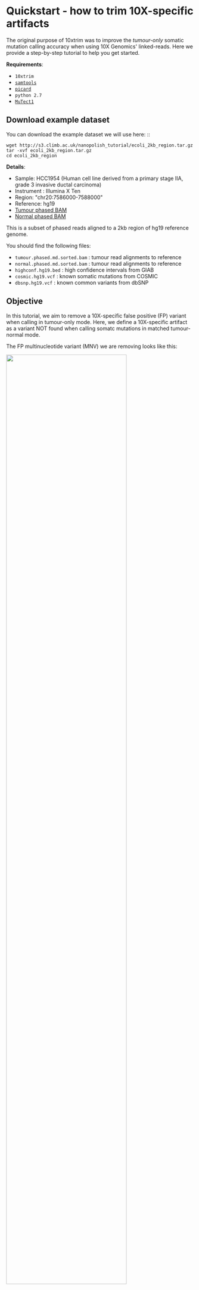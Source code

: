 # Quickstart - how to trim 10X-specific artifacts

The original purpose of 10xtrim was to improve the *tumour-only* somatic mutation calling accuracy when using 10X Genomics' linked-reads. Here we provide a step-by-step tutorial to help you get started.

**Requirements**:

* `10xtrim`
* [`samtools`](https://htslib.org)
* [`picard`](https://github.com/broadinstitute/picard)
* `python 2.7`
* [`MuTect1`](https://github.com/broadinstitute/mutect)

## Download example dataset

You can download the example dataset we will use here: ::

    wget http://s3.climb.ac.uk/nanopolish_tutorial/ecoli_2kb_region.tar.gz
    tar -xvf ecoli_2kb_region.tar.gz
    cd ecoli_2kb_region

**Details**:

* Sample: HCC1954 (Human cell line derived from a primary stage IIA, grade 3 invasive ductal carcinoma) 
* Instrument : Illumina X Ten
* Region: "chr20:7586000-7588000"
* Reference: hg19
* [Tumour phased BAM](https://support.10xgenomics.com/genome-exome/datasets/2.1.0/HCC1954T_WGS_210)
* [Normal phased BAM](https://support.10xgenomics.com/genome-exome/datasets/2.1.0/HCC1954N_WGS_210)

This is a subset of phased reads aligned to a 2kb region of hg19 reference genome. 

You should find the following files:

* ``tumour.phased.md.sorted.bam`` : tumour read alignments to reference
* ``normal.phased.md.sorted.bam`` : tumour read alignments to reference
* ``highconf.hg19.bed`` : high confidence intervals from GIAB
* ``cosmic.hg19.vcf`` : known somatic mutations from COSMIC
* ``dbsnp.hg19.vcf``  : known common variants from dbSNP

## Objective

In this tutorial, we aim to remove a 10X-specific false positive (FP) variant when calling in tumour-only mode. 
Here, we define a 10X-specific artifact as a variant NOT found when calling somatc mutations in matched tumour-normal mode.

The FP multinucleotide variant (MNV) we are removing looks like this:

<img src="chr20_7587045_pretrim.png" width="80%">

This MNV has many softclipped bases on the evidence reads, which present chimeric signatures.

For example for the evidence read with this sequence:

```
TCATAGGCCTGCTTGCCATTTATATGTCTTCTTTGGAGAAATATCTA*TT*TAGATATTTCTCCAAAGAAGACATATAAATGGCAAGCAGGCCTATGAAAAGGTGCTCAACGTTATTAATCATAGGAGAAAAGCAAATCCCCAAACTACAATG
```
The FP variant is denoted by the surrounding asterisks.

The subsections of the chimera map to nearby locations in the genome. As seen in this BLAT result:

```
   ACTIONS      QUERY   SCORE START   END QSIZE IDENTITY  CHROM           STRAND  START       END   SPAN
--------------------------------------------------------------------------------------------------------
browser details YourSeq   109    39   151   151    98.3%  chr20           +     7587036   7587148    113
browser details YourSeq    58     1    58   151   100.0%  chr20           -     7587036   7587093     58
```

And show this inverted repeat signature, that can form self-overlaps. As seen in this mfold result:

```
          10        20        30        40
.-T|                                            A
   CATAGGCCTGCTTGCCATTTATATGTCTTCTTTGGAGAAATATCT T
   GTATCCGGACGAACGGTAAATATACAGAAGAAACCTCTTTATAGA T
\ -^                                            T
       90        80        70        60        50
 
```

We use 10xtrim to identify these reads, and further softclip these reads to remove these 10X-specific artifacts.

## Pre-processing steps (already done)

### Marking duplicates, again

We recommend an additional round of marking duplicates. LongRanger provides the phased BAM file and carries out a barcode-aware markng of duplicates. Reads with missing backcodes may not be missed.

This step can occur before or after 10xtrim.

In the interest of time, we already carried out mark duplicates with the following commands on Picard:

```
# mark duplicates
java -jar [path-to-picard-tools]/MarkDuplicates.jar\
    I=tumour.phased.sorted.bam \
    O=tumour.phased.md.sorted.bam\
    M=tumour.phased.md.metrics.txt"

# index bam
samtools index tumour.phased.md.sorted.bam
```

### Identifying false positives

To identify FP, we ran MuTect1 in matched tumour-normal mode. 

A FP in this case is a variant found tumour-only mode, but not found in matched tumour-normal mode.
 
The following parameters were used:

```
java -jar /u/jpineda/tools/mutect-src/mutect/target/mutect-1.1.7.jar\
     -T MuTect -L chr20\
     -R refdata-hg19-2.1.0/fasta/genome.fa\
     -I:tumor tumour.phased.md.sorted.bam\
     -N:normal normal.phased.md.sorted.bam\
     --vcf tumour_normal.md.vcf\
     -o tumour_normal.md.out\
     --cosmic data/cosmic.hg19.vcf\
     --dbsnp data/dbsnp_138.hg19.vcf\
     --tumor_sample_name HCC1954T\
     --normal_sample_name HCC1954N\
     --normal_panel pon.hg19.mutect1.siteonly.vcf
```

To filter variants, we highly recommend using a panel of normal, high confidence filter (from GIAB), our haplotype discordant filter, and a minimum allele frequency cut off of 0.06. This can be run using our custom script `filter.py`.

```
python filter.py tumour_normal.md.vcf data/tumour.phased.md.sorted.bam data/highconf.hg19.bed HCC1954T
``` 

The output is a filterd VCF file: `tumour_normal.md.filtered.vcf`.

## Set up on OICR cluster

Load modules:

```
module load picard
module load samtools
module load java/1.7.0_21
module load java/jre1.7.0_11
```

## Compute a trimmed modified BAM file

Let's get started! First we will trim the BAM file and then sort the alignments:

```
./10xtrim -b tumour.phased.md.sorted.bam -o tumour.trimmed.stats | samtools view -Sbh | samtools sort > tumour.phased.md.trimmed.sorted.bam
samtools index tumour.phased.md.trimmed.sorted.bam
```

Then we need to fix any mate pairs where 10xtrim completely unmaps an alignment. This may cause inconsistent BAM records.


## Post-processing steps for downstream analyses:

We can use Picard's Fixmateinformation:

```
java -jar [path-to-picard-tools]/FixMateInformation.jar\
    I=tumour.phased.md.trimmed.sorted.bam\
    O=tumour.phased.md.trimmed.fixmates.bam

samtools sort tumour.phased.md.trimmed.fixmates.bam > tumour.phased.md.fixmates.sorted.bam
samtools index tumour.phased.md.trimmed.fixmates.sorted.bam
```

<!---Call somatic mutations in tumour-only mode:
------------------------------------------------------------------------

We can now call our somatic mutations using MuTect1 in tumour-only mode:

```
java -jar /u/jpineda/tools/mutect-src/mutect/target/mutect-1.1.7.jar\
     -T MuTect -L chr20\
     -R refdata-hg19-2.1.0/fasta/genome.fa\
     -I:tumor tumour.phased.md.trimmed.fixmates.sorted.bam\
     --vcf tumour_only.md.trimmed.vcf\
     -o tumour_only.md.trimmed.out
     --cosmic data/cosmic.hg19.vcf\
     --dbsnp data/dbsnp_138.hg19.vcf\
     --tumor_sample_name HCC1954T\
     --normal_sample_name HCC1954N\
     --normal_panel data/pon.hg19.mutect1.siteonly.vcf
```
-->

Visualize difference in IGV:
------------------------------------------------------------------------

To see how 10xtrim removed this 10X-specific artifact we can visualize the false positive in IGV with the BAMs pre and post 10xtrim. In the interest of time, I've generated the IGV screenshot of what we should expect:

<img src="chr20_7587045_posttrim.png" width="80%">

